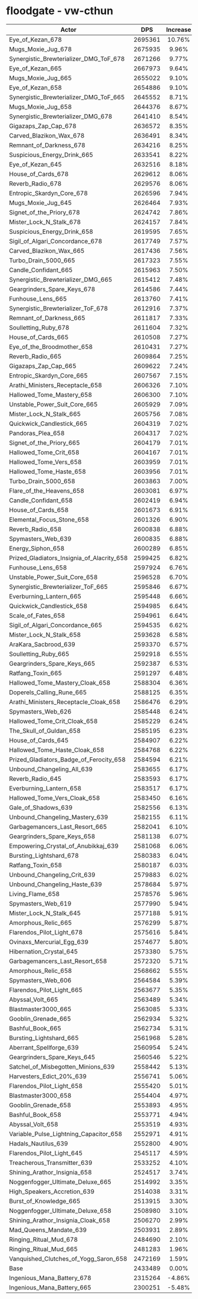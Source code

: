 # floodgate - vw-cthun
| Actor | DPS | Increase |
|---|:---:|:---:|
|Eye_of_Kezan_678|2695361|10.76%|
|Mugs_Moxie_Jug_678|2675935|9.96%|
|Synergistic_Brewterializer_DMG_ToF_678|2671266|9.77%|
|Eye_of_Kezan_665|2667973|9.64%|
|Mugs_Moxie_Jug_665|2655022|9.10%|
|Eye_of_Kezan_658|2654886|9.10%|
|Synergistic_Brewterializer_DMG_ToF_665|2645552|8.71%|
|Mugs_Moxie_Jug_658|2644376|8.67%|
|Synergistic_Brewterializer_DMG_678|2641410|8.54%|
|Gigazaps_Zap_Cap_678|2636572|8.35%|
|Carved_Blazikon_Wax_678|2636491|8.34%|
|Remnant_of_Darkness_678|2634216|8.25%|
|Suspicious_Energy_Drink_665|2633541|8.22%|
|Eye_of_Kezan_645|2632516|8.18%|
|House_of_Cards_678|2629612|8.06%|
|Reverb_Radio_678|2629576|8.06%|
|Entropic_Skardyn_Core_678|2626596|7.94%|
|Mugs_Moxie_Jug_645|2626464|7.93%|
|Signet_of_the_Priory_678|2624742|7.86%|
|Mister_Lock_N_Stalk_678|2624157|7.84%|
|Suspicious_Energy_Drink_658|2619595|7.65%|
|Sigil_of_Algari_Concordance_678|2617749|7.57%|
|Carved_Blazikon_Wax_665|2617436|7.56%|
|Turbo_Drain_5000_665|2617323|7.55%|
|Candle_Confidant_665|2615963|7.50%|
|Synergistic_Brewterializer_DMG_665|2615412|7.48%|
|Geargrinders_Spare_Keys_678|2614586|7.44%|
|Funhouse_Lens_665|2613760|7.41%|
|Synergistic_Brewterializer_ToF_678|2612916|7.37%|
|Remnant_of_Darkness_665|2611817|7.33%|
|Soulletting_Ruby_678|2611604|7.32%|
|House_of_Cards_665|2610508|7.27%|
|Eye_of_the_Broodmother_658|2610431|7.27%|
|Reverb_Radio_665|2609864|7.25%|
|Gigazaps_Zap_Cap_665|2609622|7.24%|
|Entropic_Skardyn_Core_665|2607567|7.15%|
|Arathi_Ministers_Receptacle_658|2606326|7.10%|
|Hallowed_Tome_Mastery_658|2606300|7.10%|
|Unstable_Power_Suit_Core_665|2605929|7.09%|
|Mister_Lock_N_Stalk_665|2605756|7.08%|
|Quickwick_Candlestick_665|2604319|7.02%|
|Pandoras_Plea_658|2604317|7.02%|
|Signet_of_the_Priory_665|2604179|7.01%|
|Hallowed_Tome_Crit_658|2604167|7.01%|
|Hallowed_Tome_Vers_658|2603959|7.01%|
|Hallowed_Tome_Haste_658|2603956|7.01%|
|Turbo_Drain_5000_658|2603863|7.00%|
|Flare_of_the_Heavens_658|2603081|6.97%|
|Candle_Confidant_658|2602419|6.94%|
|House_of_Cards_658|2601673|6.91%|
|Elemental_Focus_Stone_658|2601326|6.90%|
|Reverb_Radio_658|2600838|6.88%|
|Spymasters_Web_639|2600835|6.88%|
|Energy_Siphon_658|2600289|6.85%|
|Prized_Gladiators_Insignia_of_Alacrity_658|2599425|6.82%|
|Funhouse_Lens_658|2597924|6.76%|
|Unstable_Power_Suit_Core_658|2596528|6.70%|
|Synergistic_Brewterializer_ToF_665|2595846|6.67%|
|Everburning_Lantern_665|2595448|6.66%|
|Quickwick_Candlestick_658|2594985|6.64%|
|Scale_of_Fates_658|2594961|6.64%|
|Sigil_of_Algari_Concordance_665|2594535|6.62%|
|Mister_Lock_N_Stalk_658|2593628|6.58%|
|AraKara_Sacbrood_639|2593370|6.57%|
|Soulletting_Ruby_665|2592918|6.55%|
|Geargrinders_Spare_Keys_665|2592387|6.53%|
|Ratfang_Toxin_665|2591297|6.48%|
|Hallowed_Tome_Mastery_Cloak_658|2588304|6.36%|
|Doperels_Calling_Rune_665|2588125|6.35%|
|Arathi_Ministers_Receptacle_Cloak_658|2586476|6.29%|
|Spymasters_Web_626|2585448|6.24%|
|Hallowed_Tome_Crit_Cloak_658|2585229|6.24%|
|The_Skull_of_Guldan_658|2585195|6.23%|
|House_of_Cards_645|2584907|6.22%|
|Hallowed_Tome_Haste_Cloak_658|2584768|6.22%|
|Prized_Gladiators_Badge_of_Ferocity_658|2584594|6.21%|
|Unbound_Changeling_All_639|2583655|6.17%|
|Reverb_Radio_645|2583593|6.17%|
|Everburning_Lantern_658|2583517|6.17%|
|Hallowed_Tome_Vers_Cloak_658|2583450|6.16%|
|Gale_of_Shadows_639|2582556|6.13%|
|Unbound_Changeling_Mastery_639|2582155|6.11%|
|Garbagemancers_Last_Resort_665|2582041|6.10%|
|Geargrinders_Spare_Keys_658|2581138|6.07%|
|Empowering_Crystal_of_Anubikkaj_639|2581068|6.06%|
|Bursting_Lightshard_678|2580383|6.04%|
|Ratfang_Toxin_658|2580187|6.03%|
|Unbound_Changeling_Crit_639|2579883|6.02%|
|Unbound_Changeling_Haste_639|2578684|5.97%|
|Living_Flame_658|2578576|5.96%|
|Spymasters_Web_619|2577990|5.94%|
|Mister_Lock_N_Stalk_645|2577188|5.91%|
|Amorphous_Relic_665|2576299|5.87%|
|Flarendos_Pilot_Light_678|2575616|5.84%|
|Ovinaxs_Mercurial_Egg_639|2574677|5.80%|
|Hibernation_Crystal_645|2573380|5.75%|
|Garbagemancers_Last_Resort_658|2572320|5.71%|
|Amorphous_Relic_658|2568662|5.55%|
|Spymasters_Web_606|2564584|5.39%|
|Flarendos_Pilot_Light_665|2563677|5.35%|
|Abyssal_Volt_665|2563489|5.34%|
|Blastmaster3000_665|2563085|5.33%|
|Gooblin_Grenade_665|2562934|5.32%|
|Bashful_Book_665|2562734|5.31%|
|Bursting_Lightshard_665|2561968|5.28%|
|Aberrant_Spellforge_639|2560954|5.24%|
|Geargrinders_Spare_Keys_645|2560546|5.22%|
|Satchel_of_Misbegotten_Minions_639|2558442|5.13%|
|Harvesters_Edict_20%_639|2556741|5.06%|
|Flarendos_Pilot_Light_658|2555420|5.01%|
|Blastmaster3000_658|2554404|4.97%|
|Gooblin_Grenade_658|2553893|4.95%|
|Bashful_Book_658|2553771|4.94%|
|Abyssal_Volt_658|2553519|4.93%|
|Variable_Pulse_Lightning_Capacitor_658|2552971|4.91%|
|Hadals_Nautilus_639|2552800|4.90%|
|Flarendos_Pilot_Light_645|2545117|4.59%|
|Treacherous_Transmitter_639|2533252|4.10%|
|Shining_Arathor_Insignia_658|2524517|3.74%|
|Noggenfogger_Ultimate_Deluxe_665|2514992|3.35%|
|High_Speakers_Accretion_639|2514038|3.31%|
|Burst_of_Knowledge_665|2513915|3.30%|
|Noggenfogger_Ultimate_Deluxe_658|2508980|3.10%|
|Shining_Arathor_Insignia_Cloak_658|2506270|2.99%|
|Mad_Queens_Mandate_639|2503931|2.89%|
|Ringing_Ritual_Mud_678|2484690|2.10%|
|Ringing_Ritual_Mud_665|2481283|1.96%|
|Vanquished_Clutches_of_Yogg_Saron_658|2472169|1.59%|
|Base|2433489|0.00%|
|Ingenious_Mana_Battery_678|2315264|-4.86%|
|Ingenious_Mana_Battery_665|2300251|-5.48%|
